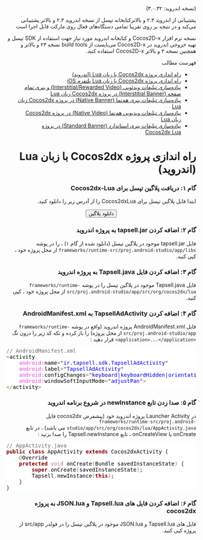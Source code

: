<div dir="rtl">
(نسخه اندروید: ۳.۰.۳۲)

پشتیبانی از اندروید ۲.۳ و بالاترکتابخانه تپسل از نسخه اندروید ۲.۳ و بالاتر پشتیبانی می‌کند و در نتیجه بر روی تقریبا تمامی دستگاه‌های فعال روی مارکت قابل اجرا است

نسخه نرم افزار Cocos2D-x و کتابخانه اندروید مورد نیاز جهت استفاده از SDK تپسل و تهیه خروجی اندروید در Cocos2D-x می‌بایست از build tools نسخه ۲۳ و بالاتر و همچنین نسخه ۳ و بالاتر Cocos2D-x استفاده کنید.

فهرست مطالب
<ul>
 	<li><a href="#android-init">راه اندازی پروژه Cocos2dx با زبان Lua (اندروید)</a></li>
 	<li><a href="">راه اندازی پروژه Cocos2dx با زبان Lua پلتفرم iOS</a></li>
 	<li><a href="">پیاده‌سازی تبلیغات ویدئویی (Interstitial/Rewarded Video) و بنری تمام صفحه (Interstitial Banner) در پروژه Cocos2dx زبان Lua</a></li>
 	<li><a href="">پیاده‌سازی تبلیغات بنری هم‌نما (Native Banner) در پروژه Cocos2dx زبان Lua</a></li>
 	<li><a href="">پیاده‌سازی تبلیغات ویدیویی هم‌نما (Native Video) در پروژه Cocos2dx زبان Lua</a></li>
 	<li><a href="">پیاده‌سازی تبلیغات بنری استاندارد (Standard Banner) در پروژه Cocos2dx Lua</a></li>
</ul>

<div id="android-init">
<h1>راه اندازی پروژه Cocos2dx با زبان Lua (اندروید)</h1>
<h3>گام ۱: دریافت پلاگین تپسل برای Cocos2dx-Lua</h3>
ابتدا فایل پلاگین تپسل برای Cocos2dxLua را از آدرس زیر را دانلود کنید.
<p style="text-align: center;"><a href="https://storage.backtory.com/tapsell-server/sdk/tapsell-cocos2dx-android-lua.zip"><button>دانلود پلاگین</button></a></p>

<h3>گام ۲: اضافه کردن tapsell.jar به پروژه اندروید</h3>
فایل tapsell.jar موجود در پلاگین تپسل (دانلود شده از گام ۱) ، را در پوشه <code>frameworks/runtime-src/proj.android-studio/app/libs</code> از محل پروژه خود ، کپی کنید.
<h3>گام ۳: اضافه کردن فایل Tapsell.java به پروژه اندروید</h3>
فایل Tapsell.java موجود در پلاگین تپسل را در پوشه <code>frameworks/runtime-src/proj.android-studio/app/src/org/cocos2dx/lua</code> از محل پروژه خود ، کپی کنید.
<h3>گام ۴: اضافه کردن TapsellAdActivity به AndroidManifest.xml</h3>
فایل AndroidManifest.xml پروژه اندروید (واقع در پوشه <code>frameworks/runtime-src/proj.android-studio/app</code> از محل پروژه) را باز کرده و تکه کد زیر را درون تگ <code>&lt;application&gt;...&lt;/application&gt;</code> قرار دهید :
<pre style="color: #000000; background: #ffffff;" dir="ltr"><span style="color: #696969;">// AndroidManifest.xml</span>
<span style="color: #808030;">&lt;</span>activity
<span style="color: #e34adc;">    android:</span>name<span style="color: #808030;">=</span><span style="color: #800000;">"</span><span style="color: #0000e6;">ir.tapsell.sdk.TapsellAdActivity</span><span style="color: #800000;">"</span>
<span style="color: #e34adc;">    android:</span>label<span style="color: #808030;">=</span><span style="color: #800000;">"</span><span style="color: #0000e6;">TapsellAdActivity</span><span style="color: #800000;">"</span>
<span style="color: #e34adc;">    android:</span>configChanges<span style="color: #808030;">=</span><span style="color: #800000;">"</span><span style="color: #0000e6;">keyboard|keyboardHidden|orientation|screenSize</span><span style="color: #800000;">"</span>
<span style="color: #e34adc;">    android:</span>windowSoftInputMode<span style="color: #808030;">=</span><span style="color: #800000;">"</span><span style="color: #0000e6;">adjustPan</span><span style="color: #800000;">"</span><span style="color: #808030;">&gt;</span>
<span style="color: #808030;">&lt;</span><span style="color: #808030;">/</span>activity<span style="color: #808030;">&gt;</span>
</pre>
<h3>گام ۵: صدا زدن تابع newInstance در شروع برنامه اندروید</h3>
در Launcher Activity پروژه اندروید خود (پیشفرض cocos2dx فایل <code>frameworks/runtime-src/proj.android-studio/app/src/org/cocos2dx/lua/AppActivity.java</code> می باشد) ، در تابع onCreate یا onCreateView ، تابع Tapsell.newInstance را صدا بزنید :
<pre style="color: #000000; background: #ffffff;" dir="ltr"><span style="color: #696969;">// AppActivity.java</span>
<span style="color: #800000; font-weight: bold;">public</span> <span style="color: #800000; font-weight: bold;">class</span> AppActivity <span style="color: #800000; font-weight: bold;">extends</span> Cocos2dxActivity <span style="color: #800080;">{</span>
    <span style="color: #808030;">@</span>Override
    <span style="color: #800000; font-weight: bold;">protected</span> <span style="color: #bb7977;">void</span> onCreate<span style="color: #808030;">(</span>Bundle savedInstanceState<span style="color: #808030;">)</span> <span style="color: #800080;">{</span>
        <span style="color: #800000; font-weight: bold;">super</span><span style="color: #808030;">.</span>onCreate<span style="color: #808030;">(</span>savedInstanceState<span style="color: #808030;">)</span><span style="color: #800080;">;</span>
        Tapsell<span style="color: #808030;">.</span>newInstance<span style="color: #808030;">(</span><span style="color: #800000; font-weight: bold;">this</span><span style="color: #808030;">)</span><span style="color: #800080;">;</span>
    <span style="color: #800080;">}</span>
<span style="color: #800080;">}</span></pre>
<h3>گام ۶:‌ اضافه کردن فایل های  Tapsell.lua و JSON.lua به پروژه cocos2dx</h3>
فایل های  Tapsell.lua و JSON.lua<strong> </strong>موجود در پلاگین تپسل را در فولدر src/app از پروژه کپی کنید.

&nbsp;
</div>

</div>
